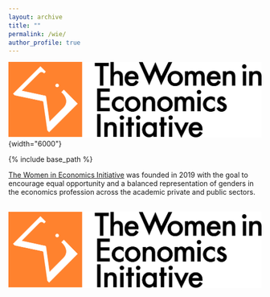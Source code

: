 ```yaml
---
layout: archive
title: ""
permalink: /wie/
author_profile: true
---
```


![](images/wie_logo.png){width="6000"}

{% include base_path %}

[The Women in Economics Initiative](https://www.women-in-economics.com/) was founded in 2019 with the goal to encourage equal opportunity and a balanced representation of genders in the economics profession across the academic private and public sectors.

<br/><img src="/files/wie_logo.png"/>
